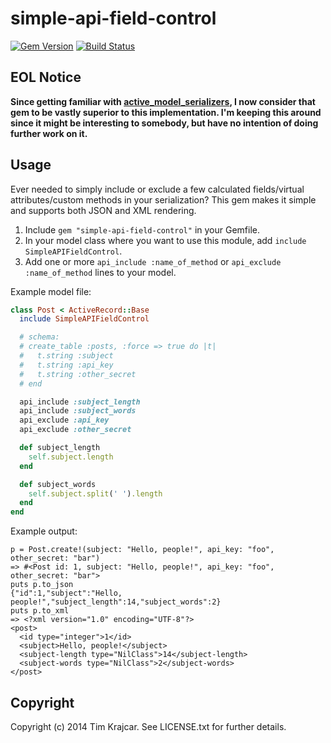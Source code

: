 # simple-api-field-control

[![Gem Version](https://badge.fury.io/rb/simple-api-field-control.png)](http://badge.fury.io/rb/simple-api-field-control)
[![Build Status](https://travis-ci.org/tkrajcar/simple-api-field-control.png?branch=master)](https://travis-ci.org/tkrajcar/simple-api-field-control)

## EOL Notice

**Since getting familiar with [active_model_serializers](https://github.com/rails-api/active_model_serializers), I now consider that gem to be vastly superior to this implementation. I'm keeping this around since it might be interesting to somebody, but have no intention of doing further work on it.**

## Usage

Ever needed to simply include or exclude a few calculated fields/virtual attributes/custom methods in your serialization? This gem makes it simple and supports both JSON and XML rendering.

1. Include `gem "simple-api-field-control"` in your Gemfile.
2. In your model class where you want to use this module, add `include SimpleAPIFieldControl`.
3. Add one or more `api_include :name_of_method` or `api_exclude :name_of_method` lines to your model.


Example model file:

```ruby
class Post < ActiveRecord::Base
  include SimpleAPIFieldControl

  # schema:
  # create_table :posts, :force => true do |t|
  #   t.string :subject
  #   t.string :api_key
  #   t.string :other_secret
  # end

  api_include :subject_length
  api_include :subject_words
  api_exclude :api_key
  api_exclude :other_secret

  def subject_length
    self.subject.length
  end

  def subject_words
    self.subject.split(' ').length
  end
end
```

Example output:

```
p = Post.create!(subject: "Hello, people!", api_key: "foo", other_secret: "bar")
=> #<Post id: 1, subject: "Hello, people!", api_key: "foo", other_secret: "bar">
puts p.to_json
{"id":1,"subject":"Hello, people!","subject_length":14,"subject_words":2}
puts p.to_xml
=> <?xml version="1.0" encoding="UTF-8"?>
<post>
  <id type="integer">1</id>
  <subject>Hello, people!</subject>
  <subject-length type="NilClass">14</subject-length>
  <subject-words type="NilClass">2</subject-words>
</post>
```

## Copyright

Copyright (c) 2014 Tim Krajcar. See LICENSE.txt for
further details.

